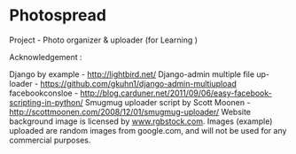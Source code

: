 Photospread
=====

Project - Photo organizer & uploader (for Learning )

Acknowledgement :

Django by example - http://lightbird.net/
Django-admin multiple file up-loader - https://github.com/gkuhn1/django-admin-multiupload
facebookconsloe - http://blog.carduner.net/2011/09/06/easy-facebook-scripting-in-python/
Smugmug uploader script by Scott Moonen - http://scottmoonen.com/2008/12/01/smugmug-uploader/
Website background image is licensed by www.rgbstock.com. 
Images (example) uploaded are random images from google.com, and will not be used for any commercial purposes. 




